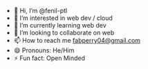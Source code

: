 - 👋 Hi, I’m @fenil-ptl
- 👀 I’m interested in web dev / cloud 
- 🌱 I’m currently learning web dev 
- 💞️ I’m looking to collaborate on web 
- 📫 How to reach me fabperry04@gmail.com
- 😄 Pronouns: He/Him
- ⚡ Fun fact: Open Minded 

<!---
fenil-ptl/fenil-ptl is a ✨ special ✨ repository because its `README.md` (this file) appears on your GitHub profile.
You can click the Preview link to take a look at your changes.
--->
